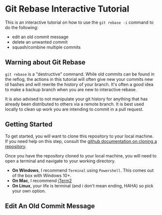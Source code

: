 # Git Rebase Interactive Tutorial
This is an interactive tutorial on how to use the ```git rebase -i``` command to do the following:
- edit an old commit message
- delete an unwanted commit
- squash/combine multiple commits

## Warning about Git Rebase
```git rebase``` is a "destructive" command. While old commits can be found in the reflog, 
the actions in this tutorial will often give new your commits new id hashes and will rewrite
the history of your branch. It's often a good idea to make a backup branch when you are new 
to interactive rebase.

It is also advised to not manipulate your git history for anything that has already been 
distributed to others via a remote branch. It is best used locally to clean up work you are
intending to commit in a pull request.

## Getting Started
To get started, you will want to clone this repository to your local machine. 
If you need help on this step, consult the
[github documentation on cloning a repository](https://docs.github.com/en/repositories/creating-and-managing-repositories/cloning-a-repository).

Once you have the repository cloned to your local machine, you will need to open a terminal and navigate to 
your working directory.

- **On Windows**, I recommend ```Terminal``` using ```Powershell```. This comes out of the box with Windows 10+.
- **On Mac**, I recommend [iTerm2](https://iterm2.com/) 
- **On Linux**, your life is terminal (and i don't mean ending, HAHA) so pick your own option.

## Edit An Old Commit Message


